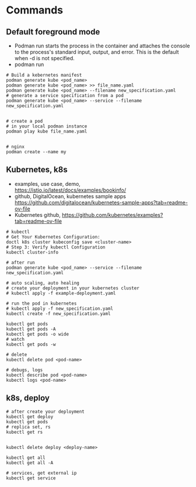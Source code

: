 # Commands

## Default foreground mode
- Podman run starts the process in the container and attaches the console to the process's standard input, output, and error. This is the default when -d is not specified. 
- podman run

```
# Build a kebernetes manifest
podman generate kube <pod_name>
podman generate kube <pod_name> >> file_name.yaml
podman generate kube <pod_name> --filename new_specification.yaml
# generate a service specification from a pod
podman generate kube <pod_name> --service --filename new_specification.yaml


# create a pod
# in your local podman instance
podman play kube file_name.yaml


# nginx
podman create --name my
```

## Kubernetes, k8s
- examples, use case, demo,  https://istio.io/latest/docs/examples/bookinfo/
- github, DigitalOcean, kubernetes sample apps https://github.com/digitalocean/kubernetes-sample-apps?tab=readme-ov-file
- Kubernetes github, https://github.com/kubernetes/examples?tab=readme-ov-file

```
# kubectl
# Get Your Kubernetes Configuration:
doctl k8s cluster kubeconfig save <cluster-name>
# Step 3: Verify kubectl Configuration
kubectl cluster-info

# after run
podman generate kube <pod_name> --service --filename new_specification.yaml

# auto scaling, auto healing
# create your deployment in your kubernetes cluster
# kubectl apply -f example-deployment.yaml

# run the pod in kubernetes
# kubectl apply -f new_specification.yaml
kubectl create -f new_specification.yaml

kubectl get pods
kubectl get pods -A
kubectl get pods -o wide
# watch
kubectl get pods -w

# delete
kubectl delete pod <pod-name>

# debugs, logs
kubectl describe pod <pod-name>
kubectl logs <pod-name>
```

## k8s, deploy
```
# after create your deployment
kubectl get deploy
kubectl get pods
# replica set, rs
kubectl get rs


kubectl delete deploy <deploy-name>

kubectl get all
kubectl get all -A

# services, get external ip
kubectl get service

```